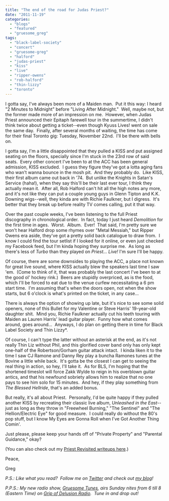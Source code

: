 ```yaml
---
title: "The end of the road for Judas Priest?"
date: "2011-11-19"
categories: 
  - "blogs"
  - "featured"
  - "gruesome_greg"
tags: 
  - "black-label-society"
  - "concert"
  - "gruesome-greg"
  - "halford"
  - "judas-priest"
  - "kiss"
  - "live"
  - "ripper-owens"
  - "rob-halford"
  - "thin-lizzy"
  - "toronto"
---
```


I gotta say, I've always been more of a Maiden man.  Put it this way: I heard "2 Minutes to Midnight" before "Living After Midnight."  Well, maybe not, but the former made more of an impression on me.  However, when Judas Priest announced their Epitaph farewell tour in the summertime, I didn't think twice about getting a ticket--even though Kyuss Lives! went on sale the same day.  Finally, after several months of waiting, the time has come for their final Toronto gig: Tuesday, November 22nd.  I'll be there with bells on.

I gotta say, I'm a little disappointed that they pulled a KISS and put assigned seating on the floors, specially since I'm stuck in the 23rd row of said seats.  Every other concert I've been to at the ACC has been general admission, KISS excluded.  I guess they figure they've got a lotta aging fans who wan't wanna bounce in the mosh pit.  And they probably do.  Like KISS, their first album came out back in '74.  But unlike the Knights in Satan's Service (haha!), when they say this'll be their last ever tour, I think they actually mean it.  After all, Rob Halford can't hit all the high notes any more, and it's not like they can put a couple young guys in Glenn Tipton and K.K. Downing wigs--well, they kinda are with Richie Faulkner, but I digress.  It's better that they break up before reality TV comes calling, put it that way.

Over the past couple weeks, I've been listening to the full Priest discography in chronological order.  In fact, today I just heard _Demolition_ for the first time in ages.  Worst.  Album.  Ever!  That said, I'm pretty sure we won't hear Halford drop some rhymes over "Metal Messiah," but Ripper Owens era aside, they've got a pretty solid back catalogue to draw from.  I know I could find the tour setlist if I looked for it online, or even just checked my Facebook feed, but I'm kinda hoping they surprise me.  As long as there's less of _Turbo_ than they played on _Priest... Live!_ I'm sure I'll be happy.

Of course, there are some downsides to playing the ACC, a place not known for great live sound, where KISS actually blew the speakers last time I saw 'em.  (Come to think of it, that was probably the last concert I've been to at the good ol' hockey rink.)  Beers are stupidly overpriced, as is the food, which I'll be forced to eat due to the venue curfew necessitating a 6 pm start time.  I'm assuming that's when the doors open, not when the show starts, but 6 o'clock is what's printed on the ticket, in any case...

There is always the option of showing up late, but it's nice to see some solid openers, none of this Bullet for my Valentine or Steve Harris' 19-year-old daughter shit.  Mind you, Richie Faulkner actually cut his teeth touring with Maiden as Lauren Harris' lead guitar player.  Funny how what comes around, goes around...  Anyways, I do plan on getting there in time for Black Label Society and Thin Lizzy\*.

Of course, I can't type the latter without an asterisk at the end, as it's not really Thin Liz without Phil, and this glorified cover band only has only kept one-half of the Robertson/Gorham guitar attack intact.  I kinda liken it to the time I saw CJ Ramone and Danny Rey play a buncha Ramones tunes at the Bovine a little while back.  It's gotta be the closest I can get to seeing the real thing in action, so hey, I'll take it.  As for BLS, I'm hoping that the shortened timeslot will force Zakk Wylde to reign in his overblown guitar antics, and that his newfound sobriety allows him to realize that no one pays to see him solo for 15 minutes.  And hey, if they play something from _The Blessed Hellride_, that's an added bonus.

But really, it's all about Priest.  Personally, I'd be quite happy if they pulled another KISS by recreating their classic live album, _Unleashed in the East_\--just as long as they throw in "Freewheel Burning," "The Sentinel" and "The Hellion/Electric Eye" for good measure.  I could really do without the 80's pop stuff, but I know My Eyes are Gonna Roll when I've Got Another Thing Comin'.

Just please, please keep your hands off of "Private Property" and "Parental Guidance," okay?

(You can also check out my [Priest Revisited writeups here](http://gruesomeviews.com/tag/judas-priest/).)

Peace,

Greg

_P.S.: Like what you read?  Follow me on [Twitter](http://twitter.com/gruesomeviews) and check out [my blog](http://gruesomeviews.com/)!_

_P.P.S.: My new radio show, [Gruesome Tunes](http://gruesomeviews.com/category/music/gruesome-tunes/), airs Sunday nites from 6 till 8 (Eastern Time) on [Grip of Delusion Radio](http://www.steamingheathen.com/delusion/).  Tune in and drop out!_
